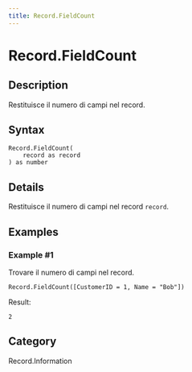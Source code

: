 ```yaml
---
title: Record.FieldCount
---
```


# Record.FieldCount


## Description

Restituisce il numero di campi nel record.


## Syntax

```powerquery
Record.FieldCount(
    record as record
) as number
```


## Details

Restituisce il numero di campi nel record <code>record</code>.


## Examples

### Example #1 
Trovare il numero di campi nel record.
```powerquery
Record.FieldCount([CustomerID = 1, Name = "Bob"])
```

Result: 
```powerquery
2
```




## Category
Record.Information
